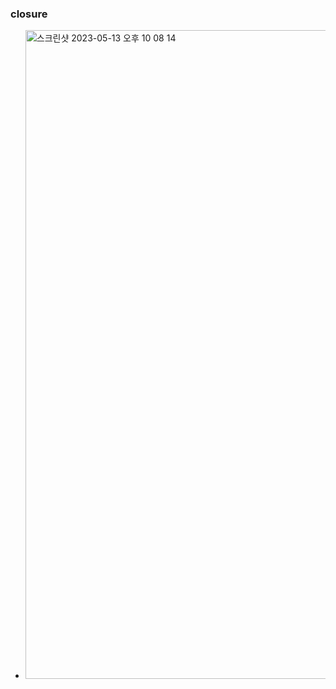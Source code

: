 ### closure
- <img width="1038" alt="스크린샷 2023-05-13 오후 10 08 14" src="https://github.com/skarltjr/study/assets/62214428/315def5b-d193-498e-a79a-d73e648238ae">

